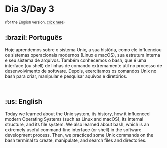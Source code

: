 # Dia 3/Day 3
<small>(for the English version, <a href="#en">click here</a>)</small>
<h2>:brazil: Português</h2>
<p>Hoje aprendemos sobre o sistema Unix, a sua história, como ele influenciou os sistemas operacionais modernos (Linux e macOS), sua estrutura interna e seu sistema de arquivos. Também conhecemos o bash, que é uma interface (ou shell) de linhas de comando extremamente útil no processo de desenvolvimento de software. Depois, exercitamos os comandos Unix no bash para criar, manipular e pesquisar aquivos e diretórios.</p>
<br>

<h2 id="en">:us: English</h2>
<p>Today we learned about the Unix system, its history, how it influenced modern Operating Systems (such as Linux and macOS), its internal structure, and its file system. We also learned about bash, which is an extremely useful command-line interface (or shell) in the software development process. Then, we practiced some Unix commands on the bash terminal to create, manipulate, and search files and directories.</p>